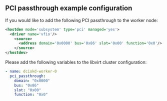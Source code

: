 ## PCI passthrough example configuration

If you would like to add the following PCI passthrough to the worker node:

```xml
<hostdev mode='subsystem' type='pci' managed='yes'>
  <driver name='vfio'/>
    <source>
      <address domain='0x0000' bus='0x86' slot='0x00' function='0x0'/>
    </source>
</hostdev>
```

Please add the following variables to the libvirt cluster configuration:

```yaml
- name: dciokd-worker-0
  pci_passthrough:
    domain: "0x0000"
    bus: "0x86"
    slot: "0x00"
    function: "0x0"
```